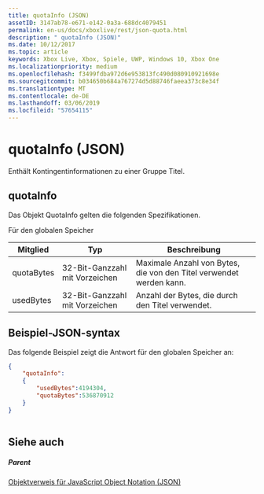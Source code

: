 ```yaml
---
title: quotaInfo (JSON)
assetID: 3147ab78-e671-e142-0a3a-688dc4079451
permalink: en-us/docs/xboxlive/rest/json-quota.html
description: " quotaInfo (JSON)"
ms.date: 10/12/2017
ms.topic: article
keywords: Xbox Live, Xbox, Spiele, UWP, Windows 10, Xbox One
ms.localizationpriority: medium
ms.openlocfilehash: f3499fdba972d6e953813fc490d080910921698e
ms.sourcegitcommit: b034650b684a767274d5d88746faeea373c8e34f
ms.translationtype: MT
ms.contentlocale: de-DE
ms.lasthandoff: 03/06/2019
ms.locfileid: "57654115"
---
```

# <a name="quotainfo-json"></a>quotaInfo (JSON)
Enthält Kontingentinformationen zu einer Gruppe Titel. 
<a id="ID4EN"></a>

 
## <a name="quotainfo"></a>quotaInfo
 
Das Objekt QuotaInfo gelten die folgenden Spezifikationen.
 
Für den globalen Speicher
 
| Mitglied| Typ| Beschreibung| 
| --- | --- | --- | 
| quotaBytes| 32-Bit-Ganzzahl mit Vorzeichen | Maximale Anzahl von Bytes, die von den Titel verwendet werden kann.| 
| usedBytes| 32-Bit-Ganzzahl mit Vorzeichen | Anzahl der Bytes, die durch den Titel verwendet.| 
  
<a id="ID4EXB"></a>

 
## <a name="sample-json-syntax"></a>Beispiel-JSON-syntax
 
Das folgende Beispiel zeigt die Antwort für den globalen Speicher an:
 

```json
{
    "quotaInfo":
    {
        "usedBytes":4194304,
        "quotaBytes":536870912
    }
}
      
```

  
<a id="ID4ECC"></a>

 
## <a name="see-also"></a>Siehe auch
 
<a id="ID4EEC"></a>

 
##### <a name="parent"></a>Parent 

[Objektverweis für JavaScript Object Notation (JSON)](atoc-xboxlivews-reference-json.md)

   